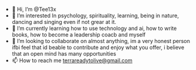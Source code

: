- 👋 Hi, I’m @Tee13x
- 👀 I’m interested In psychology, spirituality, learning, being in nature, dancing and singing even if not grear at it.
- 🌱 I’m currently learning how to use technology and ai, how to write books, how to become a leadership coacb and myself
- 💞️ I’m looking to collaborate on almost anything, im a very honest person ifbi feel that id beable to contribute and enjoy what you offer, i believe that an open mind has many opportunities 
- 📫 How to reach me terrareadytolive@gmail.com

<!---
Tee13x/Tee13x is a ✨ special ✨ repository because its `README.md` (this file) appears on your GitHub profile.
You can click the Preview link to take a look at your changes.
--->
